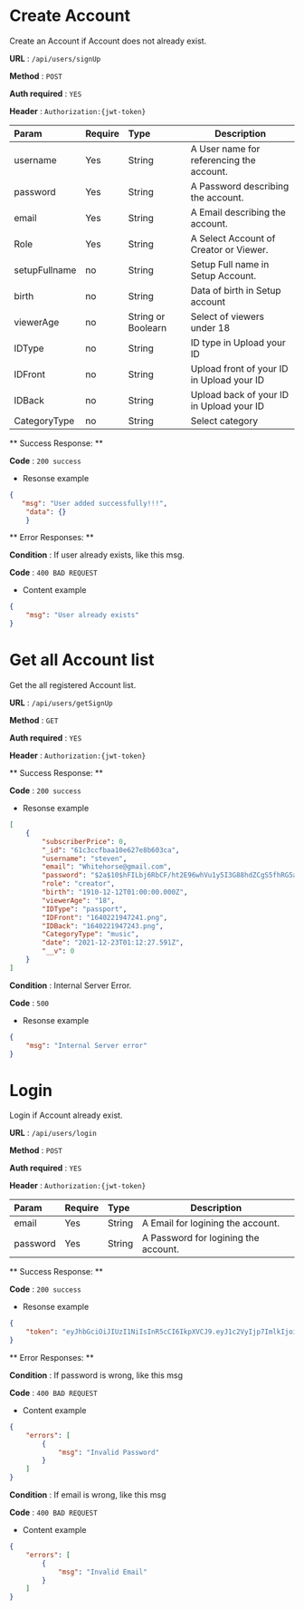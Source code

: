 # Create Account 

Create an Account if  Account does not already exist.

**URL** : `/api/users/signUp`

**Method** : `POST`

**Auth required** : `YES`

**Header** : `Authorization:{jwt-token}`

| Param       |Require |Type     | Description     | 
| :------------- |  :-----------|  :----------- |----------- |
|  username |Yes|  String    | A User name for referencing the account.|
|  password |Yes|  String    | A Password describing the account.|
|  email |Yes|  String    | A Email describing the account.|
|  Role |Yes|  String    | A Select Account of Creator or Viewer.|
|  setupFullname |no|  String    | Setup Full name in Setup Account.|
|  birth |no|  String    | Data of birth in Setup account |
|  viewerAge |no|  String or Boolearn    | Select of viewers under 18 |
|  IDType |no|  String    | ID type in Upload your ID |
|  IDFront |no| String    | Upload front of your ID in Upload your ID |
|  IDBack |no| String    | Upload back of your ID in Upload your ID |
|  CategoryType |no|  String    | Select category |




** Success Response: **

**Code** : `200 success`

* Resonse example 

```json
{
   "msg": "User added successfully!!!",
    "data": {}
    }
```

** Error Responses: **

**Condition** : If user already exists, like this msg.

**Code** : `400 BAD REQUEST`

* Content example 

```json
{
    "msg": "User already exists"
}
```

# Get all Account list 

Get the all registered Account list.

**URL** : `/api/users/getSignUp`

**Method** : `GET`

**Auth required** : `YES`

**Header**  : `Authorization:{jwt-token}`


** Success Response: **

**Code** : `200 success`

* Resonse example 


```json
[
    {
        "subscriberPrice": 0,
        "_id": "61c3ccfbaa10e627e8b603ca",
        "username": "steven",
        "email": "Whitehorse@gmail.com",
        "password": "$2a$10$hFILbj6RbCF/ht2E96whVu1y5I3G88hdZCgS5fhRG5aYTZYjDP0ym",
        "role": "creator",
        "birth": "1910-12-12T01:00:00.000Z",
        "viewerAge": "18",
        "IDType": "passport",
        "IDFront": "1640221947241.png",
        "IDBack": "1640221947243.png",
        "CategoryType": "music",
        "date": "2021-12-23T01:12:27.591Z",
        "__v": 0
    }
]
```

**Condition** : Internal Server Error.

**Code** : `500`

* Resonse example 

```json
{
    "msg": "Internal Server error"
}
```

# Login

Login if  Account already exist.

**URL** : `/api/users/login`

**Method** : `POST`

**Auth required** : `YES`

**Header** : `Authorization:{jwt-token}`

| Param       |Require |Type     | Description     | 
| :------------- |  :-----------|  :----------- |----------- |
|  email |Yes|  String    | A Email for logining the account.|
|  password |Yes|  String    | A Password for logining the account.|

** Success Response: **

**Code** : `200 success`

* Resonse example 

```json
{
    "token": "eyJhbGciOiJIUzI1NiIsInR5cCI6IkpXVCJ9.eyJ1c2VyIjp7ImlkIjoiNjFjM2NjZmJhYTEwZTYyN2U4YjYwM2NhIn0sImlhdCI6MTY0MDIyNTQ1MSwiZXhwIjoxNjQwNjU3NDUxfQ.igb1iqE5HrZYxlIRUJliOiFGxUbNGC-_JfklVNmAyPU"
}
```

** Error Responses: **

**Condition** : If password is wrong, like this msg

**Code** : `400 BAD REQUEST`

* Content example

```json
{
    "errors": [
        {
            "msg": "Invalid Password"
        }
    ]
}
```

**Condition** : If email is wrong, like this msg

**Code** : `400 BAD REQUEST`

* Content example

```json
{
    "errors": [
        {
            "msg": "Invalid Email"
        }
    ]
}
```